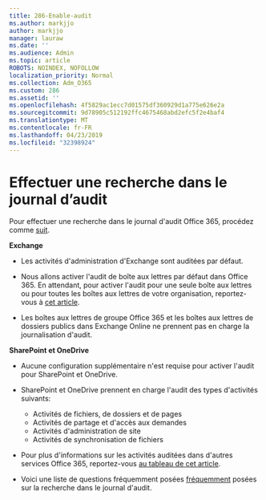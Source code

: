 ```yaml
---
title: 286-Enable-audit
ms.author: markjjo
author: markjjo
manager: lauraw
ms.date: ''
ms.audience: Admin
ms.topic: article
ROBOTS: NOINDEX, NOFOLLOW
localization_priority: Normal
ms.collection: Adm_O365
ms.custom: 286
ms.assetid: ''
ms.openlocfilehash: 4f5829ac1ecc7d01575df360929d1a775e626e2a
ms.sourcegitcommit: 9d78905c512192ffc4675468abd2efc5f2e4baf4
ms.translationtype: MT
ms.contentlocale: fr-FR
ms.lasthandoff: 04/23/2019
ms.locfileid: "32398924"
---
```

# <a name="search-the-audit-log"></a>Effectuer une recherche dans le journal d’audit

Pour effectuer une recherche dans le journal d'audit Office 365, procédez comme [suit](https://docs.microsoft.com/office365/securitycompliance/search-the-audit-log-in-security-and-compliance#search-the-audit-log). 

**Exchange**

- Les activités d'administration d'Exchange sont auditées par défaut.

- Nous allons activer l'audit de boîte aux lettres par défaut dans Office 365. En attendant, pour activer l'audit pour une seule boîte aux lettres ou pour toutes les boîtes aux lettres de votre organisation, reportez-vous à [cet article](https://docs.microsoft.com/office365/securitycompliance/enable-mailbox-auditing).

- Les boîtes aux lettres de groupe Office 365 et les boîtes aux lettres de dossiers publics dans Exchange Online ne prennent pas en charge la journalisation d'audit.

**SharePoint et OneDrive**

- Aucune configuration supplémentaire n'est requise pour activer l'audit pour SharePoint et OneDrive.

- SharePoint et OneDrive prennent en charge l'audit des types d'activités suivants: 

    - Activités de fichiers, de dossiers et de pages
    - Activités de partage et d'accès aux demandes
    - Activités d'administration de site
    - Activités de synchronisation de fichiers

- Pour plus d'informations sur les activités auditées dans d'autres services Office 365, reportez-vous [au tableau de cet article](https://docs.microsoft.com/office365/securitycompliance/search-the-audit-log-in-security-and-compliance#audited-activities).

- Voici une liste de questions fréquemment posées [fréquemment](https://docs.microsoft.com/office365/securitycompliance/search-the-audit-log-in-security-and-compliance#frequently-asked-questions) posées sur la recherche dans le journal d'audit.